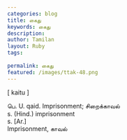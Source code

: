 ```yaml
---
categories: blog
title: கைது
keywords: கைது
description: 
author: Tamilan
layout: Ruby
tags: 
 
permalink: கைது
featured: /images/ttak-48.png
---
```

  
[ kaitu ]  
  
பெ. U. qaid. Imprisonment; சிறைக்காவல்  
s. (Hind.) imprisonment  
s. [Ar.]  
Imprisonment, காவல்